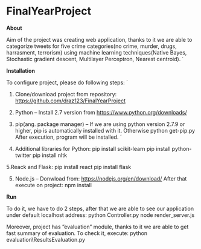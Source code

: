 # FinalYearProject

**About**

Aim of the project was creating web application, thanks to it we are able to categorize tweets for five crime 
categories(no crime, murder, drugs, harrasment, terrorism) using machine learning techniques(Native Bayes, Stochastic 
gradient descent, Multilayer Perceptron, Nearest centroid).
  ̇

**Installation**

To configure project, please do following steps:  ́
1. Clone/download project from repository: https://github.com/draz123/FinalYearProject
2. Python – Install 2.7 version from https://www.python.org/downloads/

3. pip(ang. package manager) – If we are using python version 2.7.9 or higher, pip is automatically installed with it.
Otherwise
python get-pip.py
After execution, program will be installed.  ́

4. Additional libraries for Python:
pip install scikit-learn
pip install python-twitter
pip install nltk

5.Reack and Flask:
pip install react
pip install flask

5. Node.js – Donwload from: https://nodejs.org/en/download/
After that execute on project:
npm install


**Run**

To do it, we have to do 2 steps, after that we are able to see our application under default localhost address:
python Controller.py
node render_server.js

Moreover, project has ”evaluation” module, thanks to it we are able to get fast summary of evaluation. To check it, execute:
python evaluation\ResultsEvaluation.py

